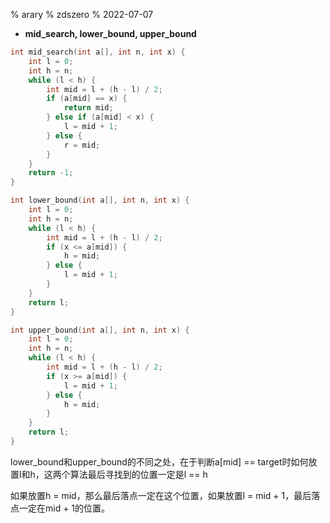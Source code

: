 % arary
% zdszero
% 2022-07-07


* __mid_search, lower_bound, upper_bound__

```c
int mid_search(int a[], int n, int x) {
    int l = 0;
    int h = n;
    while (l < h) {
        int mid = l + (h - l) / 2;
        if (a[mid] == x) {
            return mid;
        } else if (a[mid] < x) {
            l = mid + 1;
        } else {
            r = mid;
        }
    }
    return -1;
}

int lower_bound(int a[], int n, int x) {
    int l = 0;
    int h = n;
    while (l < h) {
        int mid = l + (h - l) / 2;
        if (x <= a[mid]) {
            h = mid;
        } else {
            l = mid + 1;
        }
    }
    return l;
}

int upper_bound(int a[], int n, int x) {
    int l = 0;
    int h = n;
    while (l < h) {
        int mid = l + (h - l) / 2;
        if (x >= a[mid]) {
            l = mid + 1;
        } else {
            h = mid;
        }
    }
    return l;
}
```

lower_bound和upper_bound的不同之处，在于判断a[mid] == target时如何放置l和h，这两个算法最后寻找到的位置一定是l == h

如果放置h = mid，那么最后落点一定在这个位置，如果放置l = mid + 1，最后落点一定在mid + 1的位置。
